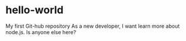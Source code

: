 # hello-world
My first Git-hub repository
As a new developer, I want learn more about node.js.
Is anyone else here?
